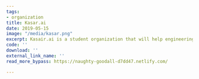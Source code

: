 ```yaml
---
tags:
- organization
title: Kasar.ai
date: 2019-05-15
image: "/media/kasar.png"
excerpt: Kasair.ai is a student organization that will help engineering students learn AI. I will be treasurer.
code: ''
download: ''
external_link_name: ''
read_more_bypass: https://naughty-goodall-d7dd47.netlify.com/

---
```

